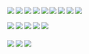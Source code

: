 ### <img src="https://img.shields.io/badge/HTML5-000000?style=for-the-badge&logo=HTML5&logoColor=E34F26"/> <img src="https://img.shields.io/badge/CSS3-000000?style=for-the-badge&logo=CSS3&logoColor=1572B6"/> <img src="https://img.shields.io/badge/JavaScript-000000?style=for-the-badge&logo=JavaScript&logoColor=F7DF1E"/> <img src="https://img.shields.io/badge/Tailwind-000000?style=for-the-badge&logo=Tailwind CSS&logoColor=06B6D4"/>  <img src="https://img.shields.io/badge/Sass-000000?style=for-the-badge&logo=Sass&logoColor=CC6699"/> <img src="https://img.shields.io/badge/gulp-000000?style=for-the-badge&logo=gulp&logoColor=CF4647"/> <img src="https://img.shields.io/badge/npm-000000?style=for-the-badge&logo=npm&logoColor=CB3837"/> <img src="https://img.shields.io/badge/Adobe XD-000000?style=for-the-badge&logo=Adobe XD&logoColor=FF61F6"/>  <img src="https://img.shields.io/badge/Figma-000000?style=for-the-badge&logo=Figma&logoColor=F24E1E"/>
<img src="https://img.shields.io/badge/BEM-000000?style=for-the-badge&logo=&logoColor=ffffff"/> <img src="https://img.shields.io/badge/Cross Browser-000000?style=for-the-badge&logo=&logoColor=4285F4"/> <img src="https://img.shields.io/badge/Pixel Perfect-000000?style=for-the-badge&logo=&logoColor=0096FA"/> <img src="https://img.shields.io/badge/Responsive Web Design-000000?style=for-the-badge&logo=&logoColor=0096FA"/> <img src="https://img.shields.io/badge/Lazy Loading-000000?style=for-the-badge&logo=&logoColor=0096FA"/> 

### [<img src="https://img.shields.io/badge/Portfolio-000000?style=for-the-badge&logo=Files&logoColor=4285F4"/>](https://vikarchukk.github.io/portfolio/public/) [<img src="https://img.shields.io/badge/Telegram-000000?style=for-the-badge&logo=Telegram&logoColor=26A5E4"/>](https://t.me/vikarchuk_ua) [<img src="https://img.shields.io/badge/Instagram-000000?style=for-the-badge&logo=Instagram&logoColor=E4405F"/>](https://www.instagram.com/serhii_ua1/)
